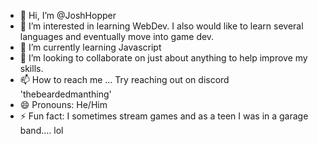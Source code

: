 - 👋 Hi, I’m @JoshHopper
- 👀 I’m interested in learning WebDev. I also would like to learn several languages and eventually move into game dev.
- 🌱 I’m currently learning Javascript
- 💞️ I’m looking to collaborate on just about anything to help improve my skills.
- 📫 How to reach me ... Try reaching out on discord 'thebeardedmanthing'
- 😄 Pronouns: He/Him
- ⚡ Fun fact: I sometimes stream games and as a teen I was in a garage band.... lol

<!---
JoshHopper/JoshHopper is a ✨ special ✨ repository because its `README.md` (this file) appears on your GitHub profile.
You can click the Preview link to take a look at your changes.
--->
